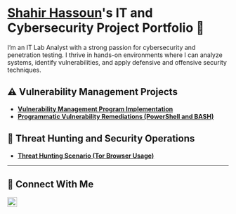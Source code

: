 # <a href="https://www.linkedin.com/in/shahir-hassoun/">Shahir Hassoun</a>'s IT and Cybersecurity Project Portfolio 🔐

I’m an IT Lab Analyst with a strong passion for cybersecurity and penetration testing. I thrive in hands-on environments where I can analyze systems, identify vulnerabilities, and apply defensive and offensive security techniques. 


## ⚠️ Vulnerability Management Projects

- **[Vulnerability Management Program Implementation](https://github.com/joshcybertest/vulnerability-management-program)**
- **[Programmatic Vulnerability Remediations (PowerShell and BASH)](https://github.com/joshcybertest/programmatic-vulnerability-remediations)**

## 🚨 Threat Hunting and Security Operations

- **[Threat Hunting Scenario (Tor Browser Usage)](https://github.com/joshmadakor0/threat-hunting-scenario-tor)**

<hr/>

## 🤳 Connect With Me

[<img align="left" alt="shahir-hassoun_| LinkedIn" width="22px" src="https://cdn.jsdelivr.net/npm/simple-icons@v3/icons/linkedin.svg" />][linkedin]



[linkedin]:www.linkedin.com/in/shahir-hassoun

<!--
<img width="35" alt="image" src="https://github.com/user-attachments/assets/2f41c7cd-5ea8-4475-b451-a37161b6c3fb"> 
<img width="35" alt="image" src="https://github.com/user-attachments/assets/77649969-9910-4994-8b96-74a116cfb2a8">
-->

